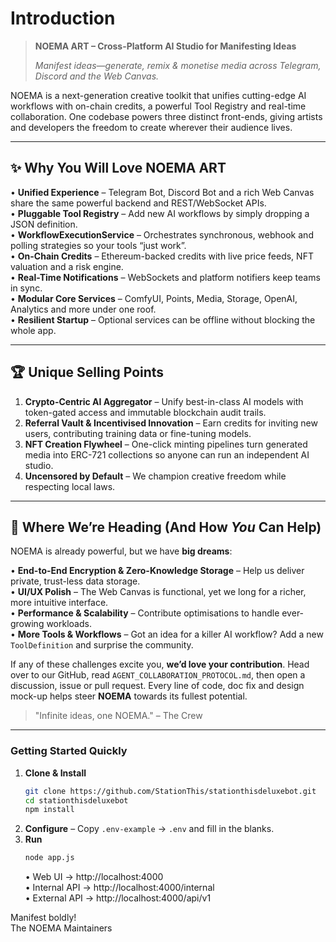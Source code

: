 # Introduction  

> **NOEMA ART – Cross-Platform AI Studio for Manifesting Ideas**
>
> *Manifest ideas—generate, remix & monetise media across Telegram, Discord and the Web Canvas.*

NOEMA is a next-generation creative toolkit that unifies cutting-edge AI workflows with on-chain credits, a powerful Tool Registry and real-time collaboration. One codebase powers three distinct front-ends, giving artists and developers the freedom to create wherever their audience lives.

---

## ✨ Why You Will Love NOEMA ART

• **Unified Experience** – Telegram Bot, Discord Bot and a rich Web Canvas share the same powerful backend and REST/WebSocket APIs.  
• **Pluggable Tool Registry** – Add new AI workflows by simply dropping a JSON definition.  
• **WorkflowExecutionService** – Orchestrates synchronous, webhook and polling strategies so your tools “just work”.  
• **On-Chain Credits** – Ethereum-backed credits with live price feeds, NFT valuation and a risk engine.  
• **Real-Time Notifications** – WebSockets and platform notifiers keep teams in sync.  
• **Modular Core Services** – ComfyUI, Points, Media, Storage, OpenAI, Analytics and more under one roof.  
• **Resilient Startup** – Optional services can be offline without blocking the whole app.

---

## 🏆 Unique Selling Points

1. **Crypto-Centric AI Aggregator** – Unify best-in-class AI models with token-gated access and immutable blockchain audit trails.  
2. **Referral Vault & Incentivised Innovation** – Earn credits for inviting new users, contributing training data or fine-tuning models.  
3. **NFT Creation Flywheel** – One-click minting pipelines turn generated media into ERC-721 collections so anyone can run an independent AI studio.  
4. **Uncensored by Default** – We champion creative freedom while respecting local laws.

---

## 🚧 Where We’re Heading (And How *You* Can Help)

NOEMA is already powerful, but we have **big dreams**:

• **End-to-End Encryption & Zero-Knowledge Storage** – Help us deliver private, trust-less data storage.  
• **UI/UX Polish** – The Web Canvas is functional, yet we long for a richer, more intuitive interface.  
• **Performance & Scalability** – Contribute optimisations to handle ever-growing workloads.  
• **More Tools & Workflows** – Got an idea for a killer AI workflow? Add a new `ToolDefinition` and surprise the community.

If any of these challenges excite you, **we’d love your contribution**. Head over to our GitHub, read `AGENT_COLLABORATION_PROTOCOL.md`, then open a discussion, issue or pull request. Every line of code, doc fix and design mock-up helps steer **NOEMA** towards its fullest potential.

> "Infinite ideas, one NOEMA."  – The Crew

---

### Getting Started Quickly

1. **Clone & Install**  
   ```bash
   git clone https://github.com/StationThis/stationthisdeluxebot.git
   cd stationthisdeluxebot
   npm install
   ```
2. **Configure** – Copy `.env-example` → `.env` and fill in the blanks.  
3. **Run**  
   ```bash
   node app.js
   ```
   • Web UI → http://localhost:4000  
   • Internal API → http://localhost:4000/internal  
   • External API → http://localhost:4000/api/v1

Manifest boldly!  
The NOEMA Maintainers 